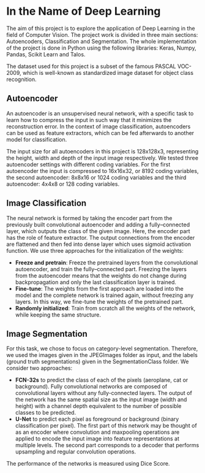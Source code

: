 # In the Name of Deep Learning

The aim of this project is to explore the application of Deep Learning in the field of Computer Vision. The project work is divided in three main sections: Autoencoders, Classification and Segmentation. The whole implementation of the project is done in Python using the following libraries: Keras, Numpy, Pandas, Scikit Learn and Talos.

The dataset used for this project is a subset of the famous PASCAL VOC-2009, which is well-known as standardized image dataset for object class recognition.

## Autoencoder
An autoencoder is an unsupervised neural network, with a specific task to learn how to compress the input in such way that it minimizes the reconstruction error. In the context of image classification, autoencoders can be used as feature extractors, which can be fed afterwards to another model for classification.

The input size for all autoencoders in this project is 128x128x3, representing the height, width and depth of the input image respectively. We tested three autoencoder settings with different coding variables. For the first autoencoder the input is compressed to 16x16x32, or 8192 coding variables, the second autoencoder: 8x8x16 or 1024 coding variables and the third autoencoder: 4x4x8 or 128 coding variables. 

## Image Classification
The neural network is formed by taking the encoder part from the previously built convolutional autoencoder and adding a fully–connected layer, which outputs the class of the given image. Here, the encoder part has the role of feature extractor. The output connections from the encoder are flattened and then fed into dense layer which uses sigmoid activation function. We use three approaches for the initialization of the weights:
  - **Freeze and pretrain**: Freeze the pretrained layers from the convolutional autoencoder, and train the fully–connected part. Freezing the layers from the autoencoder means that the weights do not change during backpropagation and only the last classification layer is trained.
  - **Fine-tune**: The weights from the first approach are loaded into the model and the complete network is trained again, without freezing any layers. In this way, we fine-tune the weights of the pretrained part.
  - **Randomly initialized**: Train from scratch all the weights of the network, while keeping the same structure. 

## Image Segmentation
For this task, we chose to focus on category-level segmentation. Therefore, we used the images given in the JPEGImages folder as input, and the labels (ground truth segmentations) given in the SegmentationClass folder. We consider two approaches: 
  - **FCN-32s** to predict the class of each of the pixels (aeroplane, cat or background).
  Fully convolutional networks are composed of convolutional layers without any fully-connected layers. The output of the network has the same spatial size as the input image (width and height) with a channel depth equivalent to the number of possible classes to be predicted.
  - **U-Net** to predict each pixel as foreground or background (binary classification per pixel). 
  The first part of this network may be thought of as an encoder where convolution and maxpooling operations are applied to encode the input image into feature representations at multiple levels. The second part corresponds to a decoder that performs upsampling and regular convolution operations.
 
The performance of the networks is measured using Dice Score.
